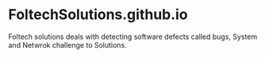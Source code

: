 # FoltechSolutions.github.io
Foltech solutions deals with detecting software defects called bugs, System and Netwrok challenge to Solutions. 
